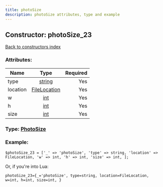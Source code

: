 ```yaml
---
title: photoSize
description: photoSize attributes, type and example
---
```

## Constructor: photoSize\_23  
[Back to constructors index](index.md)



### Attributes:

| Name     |    Type       | Required |
|----------|:-------------:|---------:|
|type|[string](../types/string.md) | Yes|
|location|[FileLocation](../types/FileLocation.md) | Yes|
|w|[int](../types/int.md) | Yes|
|h|[int](../types/int.md) | Yes|
|size|[int](../types/int.md) | Yes|



### Type: [PhotoSize](../types/PhotoSize.md)


### Example:

```
$photoSize_23 = ['_' => 'photoSize', 'type' => string, 'location' => FileLocation, 'w' => int, 'h' => int, 'size' => int, ];
```  

Or, if you're into Lua:  


```
photoSize_23={_='photoSize', type=string, location=FileLocation, w=int, h=int, size=int, }

```


